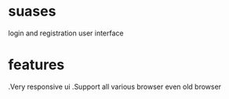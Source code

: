 # suases
login and registration user interface
# features
.Very responsive ui
.Support all various browser even old browser 
